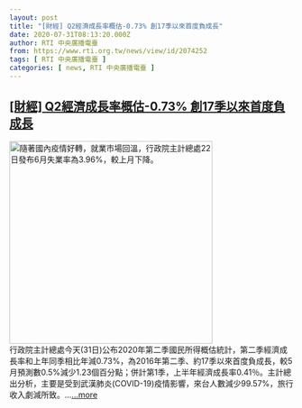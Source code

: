 ```yaml
---
layout: post
title: "[財經] Q2經濟成長率概估-0.73% 創17季以來首度負成長"
date: 2020-07-31T08:13:20.000Z
author: RTI 中央廣播電臺
from: https://www.rti.org.tw/news/view/id/2074252
tags: [ RTI 中央廣播電臺 ]
categories: [ news, RTI 中央廣播電臺 ]
---
```

<!--1596183200000-->
[[財經] Q2經濟成長率概估-0.73% 創17季以來首度負成長](https://www.rti.org.tw/news/view/id/2074252)
------

<div>
<img src="https://static.rti.org.tw/assets/thumbnails/2020/07/22/20200722000105M.jpg" width="360" alt="隨著國內疫情好轉，就業市場回溫，行政院主計總處22日發布6月失業率為3.96%，較上月下降。" title="隨著國內疫情好轉，就業市場回溫，行政院主計總處22日發布6月失業率為3.96%，較上月下降。"><br>行政院主計總處今天(31日)公布2020年第二季國民所得概估統計，第二季經濟成長率和上年同季相比年減0.73%，為2016年第二季、約17季以來首度負成長，較5月預測數0.5%減少1.23個百分點；併計第1季，上半年經濟成長率0.41％。主計總出分析，主要是受到武漢肺炎(COVID-19)疫情影響，來台人數減少99.57%，旅行收入劇減所致。...<a target="_blank" href="https://www.rti.org.tw/news/view/id/2074252">...more</a>
</div>
